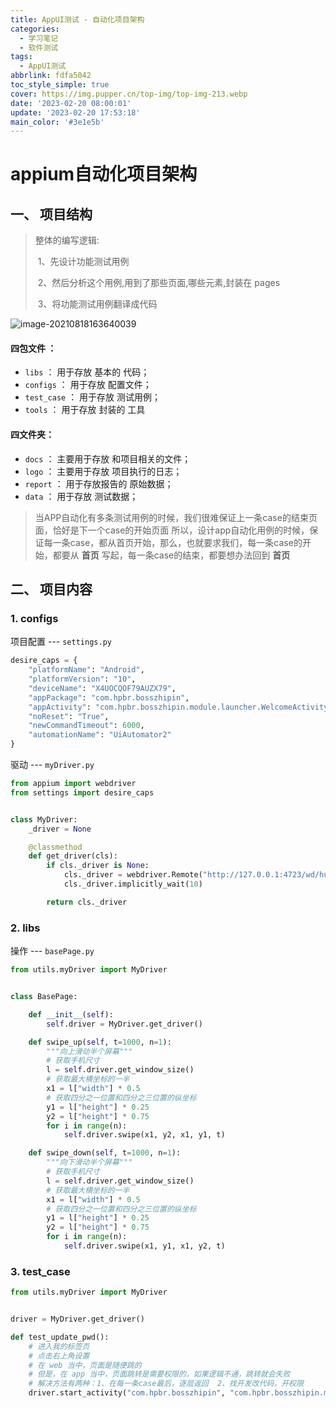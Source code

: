 ```yaml
---
title: AppUI测试 - 自动化项目架构
categories:
  - 学习笔记
  - 软件测试
tags:
  - AppUI测试
abbrlink: fdfa5042
toc_style_simple: true
cover: https://img.pupper.cn/top-img/top-img-213.webp
date: '2023-02-20 08:00:01'
update: '2023-02-20 17:53:18'
main_color: '#3e1e5b'
---
```

# appium自动化项目架构

## 一、 项目结构

>   整体的编写逻辑:
>
>   ​    1、先设计功能测试用例
>
>   ​    2、然后分析这个用例,用到了那些页面,哪些元素,封装在 pages
>
>   ​    3、将功能测试用例翻译成代码

![image-20210818163640039](https://img.pupper.cn/img/20210818163640.png)

#### 四包文件 ：

-   `libs` ： 用于存放 基本的 代码；
-   `configs` ： 用于存放 配置文件；
-   `test_case` ： 用于存放 测试用例；
-   `tools` ： 用于存放 封装的 工具

#### 四文件夹：

-   `docs` ： 主要用于存放 和项目相关的文件；
-   `logo` ： 主要用于存放 项目执行的日志；
-   `report` ： 用于存放报告的 原始数据；
-   `data` ： 用于存放 测试数据；

>   当APP自动化有多条测试用例的时候，我们很难保证上一条case的结束页面，恰好是下一个case的开始页面
>   所以，设计app自动化用例的时候，保证每一条case，都从首页开始，那么，也就要求我们，每一条case的开始，都要从 **首页** 写起，每一条case的结束，都要想办法回到 **首页**

## 二、 项目内容

### 1. configs

项目配置 --- `settings.py`

```python
desire_caps = {
    "platformName": "Android",
    "platformVersion": "10",
    "deviceName": "X4UOCQOF79AUZX79",
    "appPackage": "com.hpbr.bosszhipin",
    "appActivity": "com.hpbr.bosszhipin.module.launcher.WelcomeActivity",
    "noReset": "True",
    "newCommandTimeout": 6000,
    "automationName": "UiAutomator2"
}
```

驱动 --- `myDriver.py`

```python
from appium import webdriver
from settings import desire_caps


class MyDriver:
    _driver = None

    @classmethod
    def get_driver(cls):
        if cls._driver is None:
            cls._driver = webdriver.Remote("http://127.0.0.1:4723/wd/hub", desire_caps)
            cls._driver.implicitly_wait(10)

        return cls._driver
```

### 2. libs

操作 --- `basePage.py`

```python
from utils.myDriver import MyDriver


class BasePage:

    def __init__(self):
        self.driver = MyDriver.get_driver()

    def swipe_up(self, t=1000, n=1):
        """向上滑动半个屏幕"""
        # 获取手机尺寸
        l = self.driver.get_window_size()
        # 获取最大横坐标的一半
        x1 = l["width"] * 0.5
        # 获取四分之一位置和四分之三位置的纵坐标
        y1 = l["height"] * 0.25
        y2 = l["height"] * 0.75
        for i in range(n):
            self.driver.swipe(x1, y2, x1, y1, t)

    def swipe_down(self, t=1000, n=1):
        """向下滑动半个屏幕"""
        # 获取手机尺寸
        l = self.driver.get_window_size()
        # 获取最大横坐标的一半
        x1 = l["width"] * 0.5
        # 获取四分之一位置和四分之三位置的纵坐标
        y1 = l["height"] * 0.25
        y2 = l["height"] * 0.75
        for i in range(n):
            self.driver.swipe(x1, y1, x1, y2, t)
```

### 3. test_case

```python
from utils.myDriver import MyDriver


driver = MyDriver.get_driver()

def test_update_pwd():
    # 进入我的标签页
    # 点击右上角设置
    # 在 web 当中，页面是随便跳的
    # 但是，在 app 当中，页面跳转是需要权限的，如果逻辑不通，跳转就会失败
    # 解决方法有两种：1、在每一条case最后，逐层返回  2、找开发改代码，开权限
    driver.start_activity("com.hpbr.bosszhipin", "com.hpbr.bosszhipin.module.launcher.WelcomeActivity")
```

